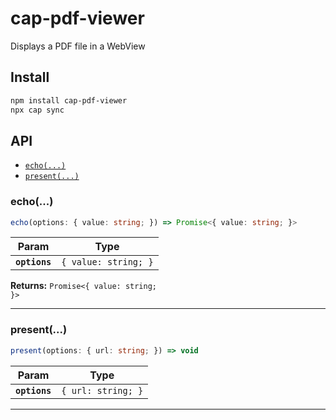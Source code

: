 # cap-pdf-viewer

Displays a PDF file in a WebView

## Install

```bash
npm install cap-pdf-viewer
npx cap sync
```

## API

<docgen-index>

* [`echo(...)`](#echo)
* [`present(...)`](#present)

</docgen-index>

<docgen-api>
<!--Update the source file JSDoc comments and rerun docgen to update the docs below-->

### echo(...)

```typescript
echo(options: { value: string; }) => Promise<{ value: string; }>
```

| Param         | Type                            |
| ------------- | ------------------------------- |
| **`options`** | <code>{ value: string; }</code> |

**Returns:** <code>Promise&lt;{ value: string; }&gt;</code>

--------------------


### present(...)

```typescript
present(options: { url: string; }) => void
```

| Param         | Type                              |
| ------------- | --------------------------------- |
| **`options`** | <code>{ url: string; }</code> |

--------------------

</docgen-api>
